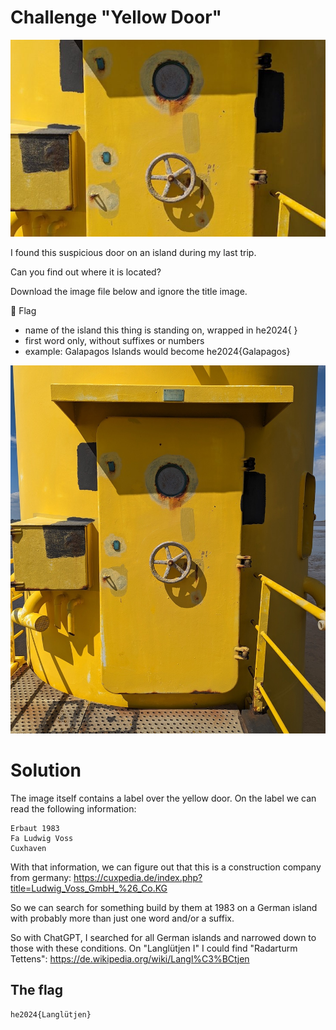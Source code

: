 # Challenge "Yellow Door"
![Banner Image](banner.jpg)

I found this suspicious door on an island during my last trip.

Can you find out where it is located?

Download the image file below and ignore the title image.

🚩 Flag
- name of the island this thing is standing on, wrapped in he2024{ }
- first word only, without suffixes or numbers
- example: Galapagos Islands would become he2024{Galapagos}

![yellowdoor.jpg](yellowdoor.jpg)

# Solution

The image itself contains a label over the yellow door. On the label we can read the following information:

    Erbaut 1983
    Fa Ludwig Voss
    Cuxhaven

With that information, we can figure out that this is a construction company from germany: https://cuxpedia.de/index.php?title=Ludwig_Voss_GmbH_%26_Co.KG

So we can search for something build by them at 1983 on a German island with probably more than just one word and/or a suffix.

So with ChatGPT, I searched for all German islands and narrowed down to those with these conditions. On "Langlütjen I" I could find "Radarturm Tettens": https://de.wikipedia.org/wiki/Langl%C3%BCtjen


## The flag
    he2024{Langlütjen}
